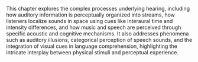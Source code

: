 This chapter explores the complex processes underlying hearing, including how auditory information is perceptually organized into streams, how listeners localize sounds in space using cues like interaural time and intensity differences, and how music and speech are perceived through specific acoustic and cognitive mechanisms. It also addresses phenomena such as auditory illusions, categorical perception of speech sounds, and the integration of visual cues in language comprehension, highlighting the intricate interplay between physical stimuli and perceptual experience.
